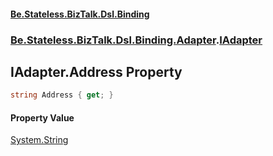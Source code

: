 #### [Be.Stateless.BizTalk.Dsl.Binding](README.md 'README')
### [Be.Stateless.BizTalk.Dsl.Binding.Adapter](Be.Stateless.BizTalk.Dsl.Binding.Adapter.md 'Be.Stateless.BizTalk.Dsl.Binding.Adapter').[IAdapter](IAdapter.md 'Be.Stateless.BizTalk.Dsl.Binding.Adapter.IAdapter')

## IAdapter.Address Property

```csharp
string Address { get; }
```

#### Property Value
[System.String](https://docs.microsoft.com/en-us/dotnet/api/System.String 'System.String')